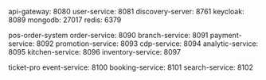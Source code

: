 api-gateway: 8080
user-service: 8081
discovery-server: 8761
keycloak: 8089
mongodb: 27017
redis: 6379

pos-order-system
order-service: 8090
branch-service: 8091
payment-service: 8092
promotion-service: 8093
cdp-service: 8094
analytic-service: 8095
kitchen-service: 8096
inventory-service: 8097

ticket-pro
event-service: 8100
booking-service: 8101
search-service: 8102